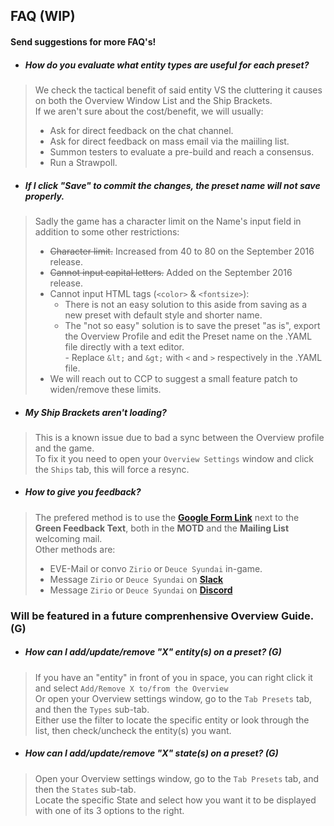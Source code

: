 ## FAQ (WIP)
#### Send suggestions for more FAQ's!

- ##### How do you evaluate what entity types are useful for each preset?
> We check the tactical benefit of said entity VS the cluttering it causes on both the Overview Window List and the Ship Brackets.  
> If we aren't sure about the cost/benefit, we will usually:
> - Ask for direct feedback on the chat channel.
> - Ask for direct feedback on mass email via the maiiling list.
> - Summon testers to evaluate a pre-build and reach a consensus.
> - Run a Strawpoll.

- ##### If I click "Save" to commit the changes, the preset name will not save properly.
> Sadly the game has a character limit on the Name's input field in addition to some other restrictions:
> - ~~Character limit.~~ Increased from 40 to 80 on the September 2016 release.
> - ~~Cannot input capital letters.~~ Added on the September 2016 release.
> - Cannot input HTML tags (`<color>` & `<fontsize>`):
>   - There is not an easy solution to this aside from saving as a new preset with default style and shorter name.  
>   - The "not so easy" solution is to save the preset "as is", export the Overview Profile and edit the Preset name on the .YAML file directly with a text editor.  
        - Replace `&lt;` and `&gt;` with `<` and `>` respectively in the .YAML file.  
> - We will reach out to CCP to suggest a small feature patch to widen/remove these limits.

- ##### My Ship Brackets aren't loading?
> This is a known issue due to bad a sync between the Overview profile and the game.  
> To fix it you need to open your `Overview Settings` window and click the `Ships` tab, this will force a resync.

- ##### How to give you feedback?
> The prefered method is to use the **[Google Form Link](http://goo.gl/forms/h4rTeZCHNorqEsyx2)** next to the **Green Feedback Text**, both in the **MOTD** and the **Mailing List** welcoming mail.  
> Other methods are:
> - EVE-Mail or convo `Zirio` or `Deuce Syundai` in-game.
> - Message `Zirio` or `Deuce Syundai` on **[Slack](https://tweetfleet.slack.com/messages/zs-overview-dev/)**
> - Message `Zirio` or `Deuce Syundai` on **[Discord](http://discord.gg/NSfFKcx)**

### Will be featured in a future comprenhensive Overview Guide. (G)

- ##### How can I add/update/remove "X" entity(s) on a preset? (G)
> If you have an "entity" in front of you in space, you can right click it and select `Add/Remove X to/from the Overview`  
> Or open your Overview settings window, go to the `Tab Presets` tab, and then the `Types` sub-tab.  
> Either use the filter to locate the specific entity or look through the list, then check/uncheck the entity(s) you want.

- ##### How can I add/update/remove "X" state(s) on a preset? (G)
> Open your Overview settings window, go to the `Tab Presets` tab, and then the `States` sub-tab.  
> Locate the specific State and select how you want it to be displayed with one of its 3 options to the right.
